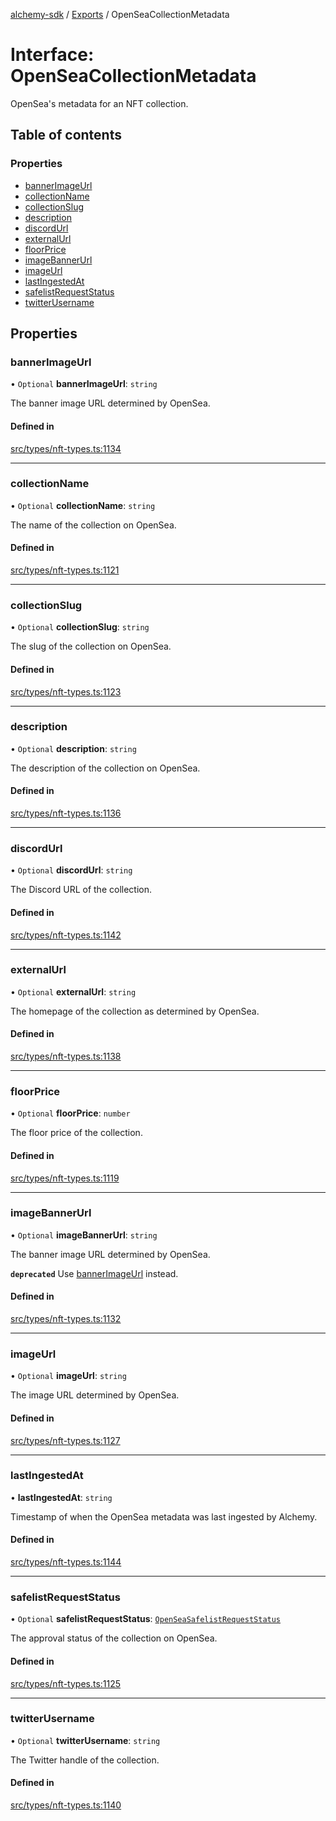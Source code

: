 [alchemy-sdk](../README.md) / [Exports](../modules.md) / OpenSeaCollectionMetadata

# Interface: OpenSeaCollectionMetadata

OpenSea's metadata for an NFT collection.

## Table of contents

### Properties

- [bannerImageUrl](OpenSeaCollectionMetadata.md#bannerimageurl)
- [collectionName](OpenSeaCollectionMetadata.md#collectionname)
- [collectionSlug](OpenSeaCollectionMetadata.md#collectionslug)
- [description](OpenSeaCollectionMetadata.md#description)
- [discordUrl](OpenSeaCollectionMetadata.md#discordurl)
- [externalUrl](OpenSeaCollectionMetadata.md#externalurl)
- [floorPrice](OpenSeaCollectionMetadata.md#floorprice)
- [imageBannerUrl](OpenSeaCollectionMetadata.md#imagebannerurl)
- [imageUrl](OpenSeaCollectionMetadata.md#imageurl)
- [lastIngestedAt](OpenSeaCollectionMetadata.md#lastingestedat)
- [safelistRequestStatus](OpenSeaCollectionMetadata.md#safelistrequeststatus)
- [twitterUsername](OpenSeaCollectionMetadata.md#twitterusername)

## Properties

### bannerImageUrl

• `Optional` **bannerImageUrl**: `string`

The banner image URL determined by OpenSea.

#### Defined in

[src/types/nft-types.ts:1134](https://github.com/alchemyplatform/alchemy-sdk-js/blob/873c9882/src/types/nft-types.ts#L1134)

___

### collectionName

• `Optional` **collectionName**: `string`

The name of the collection on OpenSea.

#### Defined in

[src/types/nft-types.ts:1121](https://github.com/alchemyplatform/alchemy-sdk-js/blob/873c9882/src/types/nft-types.ts#L1121)

___

### collectionSlug

• `Optional` **collectionSlug**: `string`

The slug of the collection on OpenSea.

#### Defined in

[src/types/nft-types.ts:1123](https://github.com/alchemyplatform/alchemy-sdk-js/blob/873c9882/src/types/nft-types.ts#L1123)

___

### description

• `Optional` **description**: `string`

The description of the collection on OpenSea.

#### Defined in

[src/types/nft-types.ts:1136](https://github.com/alchemyplatform/alchemy-sdk-js/blob/873c9882/src/types/nft-types.ts#L1136)

___

### discordUrl

• `Optional` **discordUrl**: `string`

The Discord URL of the collection.

#### Defined in

[src/types/nft-types.ts:1142](https://github.com/alchemyplatform/alchemy-sdk-js/blob/873c9882/src/types/nft-types.ts#L1142)

___

### externalUrl

• `Optional` **externalUrl**: `string`

The homepage of the collection as determined by OpenSea.

#### Defined in

[src/types/nft-types.ts:1138](https://github.com/alchemyplatform/alchemy-sdk-js/blob/873c9882/src/types/nft-types.ts#L1138)

___

### floorPrice

• `Optional` **floorPrice**: `number`

The floor price of the collection.

#### Defined in

[src/types/nft-types.ts:1119](https://github.com/alchemyplatform/alchemy-sdk-js/blob/873c9882/src/types/nft-types.ts#L1119)

___

### imageBannerUrl

• `Optional` **imageBannerUrl**: `string`

The banner image URL determined by OpenSea.

**`deprecated`** Use [bannerImageUrl](OpenSeaCollectionMetadata.md#bannerimageurl) instead.

#### Defined in

[src/types/nft-types.ts:1132](https://github.com/alchemyplatform/alchemy-sdk-js/blob/873c9882/src/types/nft-types.ts#L1132)

___

### imageUrl

• `Optional` **imageUrl**: `string`

The image URL determined by OpenSea.

#### Defined in

[src/types/nft-types.ts:1127](https://github.com/alchemyplatform/alchemy-sdk-js/blob/873c9882/src/types/nft-types.ts#L1127)

___

### lastIngestedAt

• **lastIngestedAt**: `string`

Timestamp of when the OpenSea metadata was last ingested by Alchemy.

#### Defined in

[src/types/nft-types.ts:1144](https://github.com/alchemyplatform/alchemy-sdk-js/blob/873c9882/src/types/nft-types.ts#L1144)

___

### safelistRequestStatus

• `Optional` **safelistRequestStatus**: [`OpenSeaSafelistRequestStatus`](../enums/OpenSeaSafelistRequestStatus.md)

The approval status of the collection on OpenSea.

#### Defined in

[src/types/nft-types.ts:1125](https://github.com/alchemyplatform/alchemy-sdk-js/blob/873c9882/src/types/nft-types.ts#L1125)

___

### twitterUsername

• `Optional` **twitterUsername**: `string`

The Twitter handle of the collection.

#### Defined in

[src/types/nft-types.ts:1140](https://github.com/alchemyplatform/alchemy-sdk-js/blob/873c9882/src/types/nft-types.ts#L1140)

